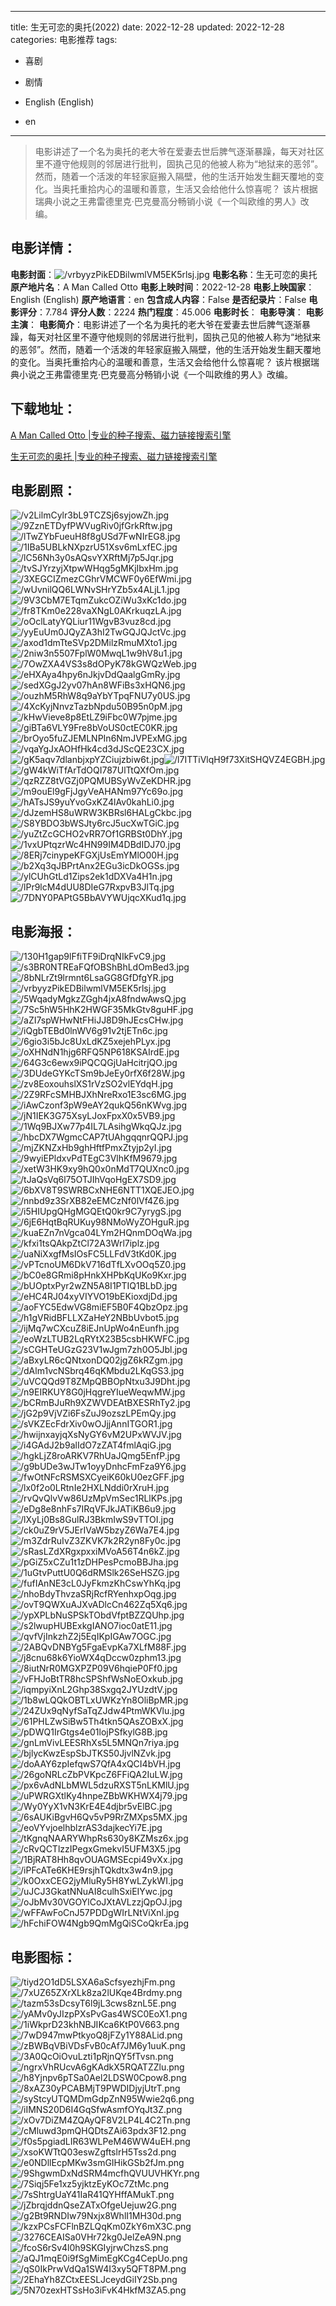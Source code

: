 
---
title: 生无可恋的奥托(2022)
date: 2022-12-28
updated: 2022-12-28
categories: 电影推荐
tags:
- 喜剧
- 剧情

- English (English)
- en
---


> 电影讲述了一个名为奥托的老大爷在爱妻去世后脾气逐渐暴躁，每天对社区里不遵守他规则的邻居进行批判，固执己见的他被人称为“地狱来的恶邻”。然而，随着一个活泼的年轻家庭搬入隔壁，他的生活开始发生翻天覆地的变化。当奥托重拾内心的温暖和善意，生活又会给他什么惊喜呢？  该片根据瑞典小说之王弗雷德里克·巴克曼高分畅销小说《一个叫欧维的男人》改编。

## **电影详情**：

**电影封面**：<img src="https://image.tmdb.org/t/p/w200/vrbyyzPikEDBilwmlVM5EK5rlsj.jpg" alt="/vrbyyzPikEDBilwmlVM5EK5rlsj.jpg" title="/vrbyyzPikEDBilwmlVM5EK5rlsj.jpg">
**电影名称**：生无可恋的奥托
**原产地片名**：A Man Called Otto
**电影上映时间**：2022-12-28
**电影上映国家**：English (English)
**原产地语言**：en
**包含成人内容**：False
**是否纪录片**：False
**电影评分**：7.784
**评分人数**：2224
**热门程度**：45.006
**电影时长**：
**电影导演**：
**电影主演**：
**电影简介**：电影讲述了一个名为奥托的老大爷在爱妻去世后脾气逐渐暴躁，每天对社区里不遵守他规则的邻居进行批判，固执己见的他被人称为“地狱来的恶邻”。然而，随着一个活泼的年轻家庭搬入隔壁，他的生活开始发生翻天覆地的变化。当奥托重拾内心的温暖和善意，生活又会给他什么惊喜呢？  该片根据瑞典小说之王弗雷德里克·巴克曼高分畅销小说《一个叫欧维的男人》改编。

## **下载地址**：
[A Man Called Otto |专业的种子搜索、磁力链接搜索引擎](https://movie.amd794.com:2083/?search=A%20Man%20Called%20Otto&ordering=&mode=match_phrase&page_size=10&page=1)

[生无可恋的奥托 |专业的种子搜索、磁力链接搜索引擎](https://movie.amd794.com:2083/?search=%E7%94%9F%E6%97%A0%E5%8F%AF%E6%81%8B%E7%9A%84%E5%A5%A5%E6%89%98&ordering=&mode=match_phrase&page_size=10&page=1)
 

## **电影剧照**：
<img src="https://image.tmdb.org/t/p/original/v2LilmCylr3bL9TCZSj6syjowZh.jpg" alt="/v2LilmCylr3bL9TCZSj6syjowZh.jpg" title="/v2LilmCylr3bL9TCZSj6syjowZh.jpg"><img src="https://image.tmdb.org/t/p/original/9ZznETDyfPWVugRiv0jfGrkRftw.jpg" alt="/9ZznETDyfPWVugRiv0jfGrkRftw.jpg" title="/9ZznETDyfPWVugRiv0jfGrkRftw.jpg"><img src="https://image.tmdb.org/t/p/original/lTwZYbFueuH8f8gUSd7FwNIrEG8.jpg" alt="/lTwZYbFueuH8f8gUSd7FwNIrEG8.jpg" title="/lTwZYbFueuH8f8gUSd7FwNIrEG8.jpg"><img src="https://image.tmdb.org/t/p/original/1IBa5UBLkNXpzrU51Xsv6mLxfEC.jpg" alt="/1IBa5UBLkNXpzrU51Xsv6mLxfEC.jpg" title="/1IBa5UBLkNXpzrU51Xsv6mLxfEC.jpg"><img src="https://image.tmdb.org/t/p/original/lC56Nh3y0sAQsvYXRftMj7p5Jqr.jpg" alt="/lC56Nh3y0sAQsvYXRftMj7p5Jqr.jpg" title="/lC56Nh3y0sAQsvYXRftMj7p5Jqr.jpg"><img src="https://image.tmdb.org/t/p/original/tvSJYrzyjXtpwWHqg5gMKjIbxHm.jpg" alt="/tvSJYrzyjXtpwWHqg5gMKjIbxHm.jpg" title="/tvSJYrzyjXtpwWHqg5gMKjIbxHm.jpg"><img src="https://image.tmdb.org/t/p/original/3XEGCIZmezCGhrVMCWF0y6EfWmi.jpg" alt="/3XEGCIZmezCGhrVMCWF0y6EfWmi.jpg" title="/3XEGCIZmezCGhrVMCWF0y6EfWmi.jpg"><img src="https://image.tmdb.org/t/p/original/wUvnilQQ6LWNvSHrYZb5x4ALjL1.jpg" alt="/wUvnilQQ6LWNvSHrYZb5x4ALjL1.jpg" title="/wUvnilQQ6LWNvSHrYZb5x4ALjL1.jpg"><img src="https://image.tmdb.org/t/p/original/9V3CbM7ETqmZukcOZiWu3xKc1do.jpg" alt="/9V3CbM7ETqmZukcOZiWu3xKc1do.jpg" title="/9V3CbM7ETqmZukcOZiWu3xKc1do.jpg"><img src="https://image.tmdb.org/t/p/original/fr8TKm0e228vaXNgL0AKrkuqzLA.jpg" alt="/fr8TKm0e228vaXNgL0AKrkuqzLA.jpg" title="/fr8TKm0e228vaXNgL0AKrkuqzLA.jpg"><img src="https://image.tmdb.org/t/p/original/oOclLatyYQLiur11WgvB3vuz8cd.jpg" alt="/oOclLatyYQLiur11WgvB3vuz8cd.jpg" title="/oOclLatyYQLiur11WgvB3vuz8cd.jpg"><img src="https://image.tmdb.org/t/p/original/yyEuUm0JQyZA3hI2TwGQJQJctVc.jpg" alt="/yyEuUm0JQyZA3hI2TwGQJQJctVc.jpg" title="/yyEuUm0JQyZA3hI2TwGQJQJctVc.jpg"><img src="https://image.tmdb.org/t/p/original/axod1dmTteSVp2DMilzRmuMXto1.jpg" alt="/axod1dmTteSVp2DMilzRmuMXto1.jpg" title="/axod1dmTteSVp2DMilzRmuMXto1.jpg"><img src="https://image.tmdb.org/t/p/original/2niw3n5507FplW0MwqL1w9hV8u1.jpg" alt="/2niw3n5507FplW0MwqL1w9hV8u1.jpg" title="/2niw3n5507FplW0MwqL1w9hV8u1.jpg"><img src="https://image.tmdb.org/t/p/original/7OwZXA4VS3s8dOPyK78kGWQzWeb.jpg" alt="/7OwZXA4VS3s8dOPyK78kGWQzWeb.jpg" title="/7OwZXA4VS3s8dOPyK78kGWQzWeb.jpg"><img src="https://image.tmdb.org/t/p/original/eHXAya4hpy6nJkjvDdQaalgGmRy.jpg" alt="/eHXAya4hpy6nJkjvDdQaalgGmRy.jpg" title="/eHXAya4hpy6nJkjvDdQaalgGmRy.jpg"><img src="https://image.tmdb.org/t/p/original/sedXGgJ2yv07hAn8WFiBs3xHQN6.jpg" alt="/sedXGgJ2yv07hAn8WFiBs3xHQN6.jpg" title="/sedXGgJ2yv07hAn8WFiBs3xHQN6.jpg"><img src="https://image.tmdb.org/t/p/original/ouzhM5RhW8q9aYbYTpqFNU7y0US.jpg" alt="/ouzhM5RhW8q9aYbYTpqFNU7y0US.jpg" title="/ouzhM5RhW8q9aYbYTpqFNU7y0US.jpg"><img src="https://image.tmdb.org/t/p/original/4XcKyjNnvzTazbNpdu50B95n0pM.jpg" alt="/4XcKyjNnvzTazbNpdu50B95n0pM.jpg" title="/4XcKyjNnvzTazbNpdu50B95n0pM.jpg"><img src="https://image.tmdb.org/t/p/original/kHwVieve8p8EtLZ9iFbc0W7pjme.jpg" alt="/kHwVieve8p8EtLZ9iFbc0W7pjme.jpg" title="/kHwVieve8p8EtLZ9iFbc0W7pjme.jpg"><img src="https://image.tmdb.org/t/p/original/giBTa6VLY9Fre8bVoUS0ctEC0KR.jpg" alt="/giBTa6VLY9Fre8bVoUS0ctEC0KR.jpg" title="/giBTa6VLY9Fre8bVoUS0ctEC0KR.jpg"><img src="https://image.tmdb.org/t/p/original/brOyo5fuZJEMLNPIn6NmJVPExMG.jpg" alt="/brOyo5fuZJEMLNPIn6NmJVPExMG.jpg" title="/brOyo5fuZJEMLNPIn6NmJVPExMG.jpg"><img src="https://image.tmdb.org/t/p/original/vqaYgJxAOHfHk4cd3dJScQE23CX.jpg" alt="/vqaYgJxAOHfHk4cd3dJScQE23CX.jpg" title="/vqaYgJxAOHfHk4cd3dJScQE23CX.jpg"><img src="https://image.tmdb.org/t/p/original/gK5aqv7dlanbjxpYZCiujzbiw6t.jpg" alt="/gK5aqv7dlanbjxpYZCiujzbiw6t.jpg" title="/gK5aqv7dlanbjxpYZCiujzbiw6t.jpg"><img src="https://image.tmdb.org/t/p/original/l7ITTiVlqH9f73XitSHQVZ4EGBH.jpg" alt="/l7ITTiVlqH9f73XitSHQVZ4EGBH.jpg" title="/l7ITTiVlqH9f73XitSHQVZ4EGBH.jpg"><img src="https://image.tmdb.org/t/p/original/gW4kWiTfArTdOQI787UlTtQXfOm.jpg" alt="/gW4kWiTfArTdOQI787UlTtQXfOm.jpg" title="/gW4kWiTfArTdOQI787UlTtQXfOm.jpg"><img src="https://image.tmdb.org/t/p/original/qzRZZ8tVGZj0PQMUBSyWvZeKDHR.jpg" alt="/qzRZZ8tVGZj0PQMUBSyWvZeKDHR.jpg" title="/qzRZZ8tVGZj0PQMUBSyWvZeKDHR.jpg"><img src="https://image.tmdb.org/t/p/original/m9ouEl9gFjJgyVeAHANm97Yc69o.jpg" alt="/m9ouEl9gFjJgyVeAHANm97Yc69o.jpg" title="/m9ouEl9gFjJgyVeAHANm97Yc69o.jpg"><img src="https://image.tmdb.org/t/p/original/hATsJS9yuYvoGxKZ4lAv0kahLi0.jpg" alt="/hATsJS9yuYvoGxKZ4lAv0kahLi0.jpg" title="/hATsJS9yuYvoGxKZ4lAv0kahLi0.jpg"><img src="https://image.tmdb.org/t/p/original/dJzemHS8uWRW3KBRsl6HALgCkbc.jpg" alt="/dJzemHS8uWRW3KBRsl6HALgCkbc.jpg" title="/dJzemHS8uWRW3KBRsl6HALgCkbc.jpg"><img src="https://image.tmdb.org/t/p/original/S8YBDO3bWSJty6rcJ5ucXwTGiC.jpg" alt="/S8YBDO3bWSJty6rcJ5ucXwTGiC.jpg" title="/S8YBDO3bWSJty6rcJ5ucXwTGiC.jpg"><img src="https://image.tmdb.org/t/p/original/yuZtZcGCHO2vRR7Of1GRBSt0DhY.jpg" alt="/yuZtZcGCHO2vRR7Of1GRBSt0DhY.jpg" title="/yuZtZcGCHO2vRR7Of1GRBSt0DhY.jpg"><img src="https://image.tmdb.org/t/p/original/1vxUPtqzrWc4HN99IM4DBdIDJ70.jpg" alt="/1vxUPtqzrWc4HN99IM4DBdIDJ70.jpg" title="/1vxUPtqzrWc4HN99IM4DBdIDJ70.jpg"><img src="https://image.tmdb.org/t/p/original/8ERj7cinypeKFGXjUsEmYMlO00H.jpg" alt="/8ERj7cinypeKFGXjUsEmYMlO00H.jpg" title="/8ERj7cinypeKFGXjUsEmYMlO00H.jpg"><img src="https://image.tmdb.org/t/p/original/b2Xq3qJBPrtAnx2EGu3icDkOGSs.jpg" alt="/b2Xq3qJBPrtAnx2EGu3icDkOGSs.jpg" title="/b2Xq3qJBPrtAnx2EGu3icDkOGSs.jpg"><img src="https://image.tmdb.org/t/p/original/ylCUhGtLd1Zips2ek1dDXVa4H1n.jpg" alt="/ylCUhGtLd1Zips2ek1dDXVa4H1n.jpg" title="/ylCUhGtLd1Zips2ek1dDXVa4H1n.jpg"><img src="https://image.tmdb.org/t/p/original/lPr9lcM4dUU8DIeG7RxpvB3JlTq.jpg" alt="/lPr9lcM4dUU8DIeG7RxpvB3JlTq.jpg" title="/lPr9lcM4dUU8DIeG7RxpvB3JlTq.jpg"><img src="https://image.tmdb.org/t/p/original/7DNY0PAPtG5BbAVYWUjqcXKud1q.jpg" alt="/7DNY0PAPtG5BbAVYWUjqcXKud1q.jpg" title="/7DNY0PAPtG5BbAVYWUjqcXKud1q.jpg">

## **电影海报**：
<img src="https://image.tmdb.org/t/p/original/130H1gap9lFfiTF9iDrqNIkFvC9.jpg" alt="/130H1gap9lFfiTF9iDrqNIkFvC9.jpg" title="/130H1gap9lFfiTF9iDrqNIkFvC9.jpg"><img src="https://image.tmdb.org/t/p/original/s3BR0NTREaFQfOBShBhLdOmBed3.jpg" alt="/s3BR0NTREaFQfOBShBhLdOmBed3.jpg" title="/s3BR0NTREaFQfOBShBhLdOmBed3.jpg"><img src="https://image.tmdb.org/t/p/original/8bNLrZt9lrmnt6LsaGG8GfDfgYR.jpg" alt="/8bNLrZt9lrmnt6LsaGG8GfDfgYR.jpg" title="/8bNLrZt9lrmnt6LsaGG8GfDfgYR.jpg"><img src="https://image.tmdb.org/t/p/original/vrbyyzPikEDBilwmlVM5EK5rlsj.jpg" alt="/vrbyyzPikEDBilwmlVM5EK5rlsj.jpg" title="/vrbyyzPikEDBilwmlVM5EK5rlsj.jpg"><img src="https://image.tmdb.org/t/p/original/5WqadyMgkzZGgh4jxA8fndwAwsQ.jpg" alt="/5WqadyMgkzZGgh4jxA8fndwAwsQ.jpg" title="/5WqadyMgkzZGgh4jxA8fndwAwsQ.jpg"><img src="https://image.tmdb.org/t/p/original/7Sc5hW5HhK2HWGF35MkGtv8guHF.jpg" alt="/7Sc5hW5HhK2HWGF35MkGtv8guHF.jpg" title="/7Sc5hW5HhK2HWGF35MkGtv8guHF.jpg"><img src="https://image.tmdb.org/t/p/original/aZI7spWHwNtFHiJJ8D9hJEcsCHw.jpg" alt="/aZI7spWHwNtFHiJJ8D9hJEcsCHw.jpg" title="/aZI7spWHwNtFHiJJ8D9hJEcsCHw.jpg"><img src="https://image.tmdb.org/t/p/original/iQgbTEBd0lnWV6g91v2tjETn6c.jpg" alt="/iQgbTEBd0lnWV6g91v2tjETn6c.jpg" title="/iQgbTEBd0lnWV6g91v2tjETn6c.jpg"><img src="https://image.tmdb.org/t/p/original/6gio3i5bJc8UxLdKZ5xejehPLyx.jpg" alt="/6gio3i5bJc8UxLdKZ5xejehPLyx.jpg" title="/6gio3i5bJc8UxLdKZ5xejehPLyx.jpg"><img src="https://image.tmdb.org/t/p/original/oXHNdN1hjg6RFQ5NP618KSAIrdE.jpg" alt="/oXHNdN1hjg6RFQ5NP618KSAIrdE.jpg" title="/oXHNdN1hjg6RFQ5NP618KSAIrdE.jpg"><img src="https://image.tmdb.org/t/p/original/64G3c6ewx9iPQCQGjUaHcitrjQO.jpg" alt="/64G3c6ewx9iPQCQGjUaHcitrjQO.jpg" title="/64G3c6ewx9iPQCQGjUaHcitrjQO.jpg"><img src="https://image.tmdb.org/t/p/original/3DUdeGYKcTSm9bJeEy0rfX6f28W.jpg" alt="/3DUdeGYKcTSm9bJeEy0rfX6f28W.jpg" title="/3DUdeGYKcTSm9bJeEy0rfX6f28W.jpg"><img src="https://image.tmdb.org/t/p/original/zv8EoxouhslXS1rVzSO2vlEYdqH.jpg" alt="/zv8EoxouhslXS1rVzSO2vlEYdqH.jpg" title="/zv8EoxouhslXS1rVzSO2vlEYdqH.jpg"><img src="https://image.tmdb.org/t/p/original/2Z9RFcSMHBJXhNreRxo1E3sc6MG.jpg" alt="/2Z9RFcSMHBJXhNreRxo1E3sc6MG.jpg" title="/2Z9RFcSMHBJXhNreRxo1E3sc6MG.jpg"><img src="https://image.tmdb.org/t/p/original/iAwCzonf3pW9eAY2qukQ56nKWvg.jpg" alt="/iAwCzonf3pW9eAY2qukQ56nKWvg.jpg" title="/iAwCzonf3pW9eAY2qukQ56nKWvg.jpg"><img src="https://image.tmdb.org/t/p/original/jN1IEK3G75XsyLJoxFpxX0x5VB9.jpg" alt="/jN1IEK3G75XsyLJoxFpxX0x5VB9.jpg" title="/jN1IEK3G75XsyLJoxFpxX0x5VB9.jpg"><img src="https://image.tmdb.org/t/p/original/1Wq9BJXw77p4IL7LAsihgWkqQJz.jpg" alt="/1Wq9BJXw77p4IL7LAsihgWkqQJz.jpg" title="/1Wq9BJXw77p4IL7LAsihgWkqQJz.jpg"><img src="https://image.tmdb.org/t/p/original/hbcDX7WgmcCAP7tUAhgqqnrQQPJ.jpg" alt="/hbcDX7WgmcCAP7tUAhgqqnrQQPJ.jpg" title="/hbcDX7WgmcCAP7tUAhgqqnrQQPJ.jpg"><img src="https://image.tmdb.org/t/p/original/mjZKNZxHb9ghHftfPmxZtyjp2yI.jpg" alt="/mjZKNZxHb9ghHftfPmxZtyjp2yI.jpg" title="/mjZKNZxHb9ghHftfPmxZtyjp2yI.jpg"><img src="https://image.tmdb.org/t/p/original/9wyiEPldxvPdTEgC3VlhKfM9679.jpg" alt="/9wyiEPldxvPdTEgC3VlhKfM9679.jpg" title="/9wyiEPldxvPdTEgC3VlhKfM9679.jpg"><img src="https://image.tmdb.org/t/p/original/xetW3HK9xy9hQ0x0nMdT7QUXnc0.jpg" alt="/xetW3HK9xy9hQ0x0nMdT7QUXnc0.jpg" title="/xetW3HK9xy9hQ0x0nMdT7QUXnc0.jpg"><img src="https://image.tmdb.org/t/p/original/tJaQsVq6l75OTJIhVqoHgEX7SD9.jpg" alt="/tJaQsVq6l75OTJIhVqoHgEX7SD9.jpg" title="/tJaQsVq6l75OTJIhVqoHgEX7SD9.jpg"><img src="https://image.tmdb.org/t/p/original/6bXV8T9SWRBCxNHE6NTT1XQEJEO.jpg" alt="/6bXV8T9SWRBCxNHE6NTT1XQEJEO.jpg" title="/6bXV8T9SWRBCxNHE6NTT1XQEJEO.jpg"><img src="https://image.tmdb.org/t/p/original/nnbd9z3SrXB82eEMCzNf0lVf4Z6.jpg" alt="/nnbd9z3SrXB82eEMCzNf0lVf4Z6.jpg" title="/nnbd9z3SrXB82eEMCzNf0lVf4Z6.jpg"><img src="https://image.tmdb.org/t/p/original/i5HIUpgQHgMGQEtQ0kr9C7yrygS.jpg" alt="/i5HIUpgQHgMGQEtQ0kr9C7yrygS.jpg" title="/i5HIUpgQHgMGQEtQ0kr9C7yrygS.jpg"><img src="https://image.tmdb.org/t/p/original/6jE6HqtBqRUKuy98NMoWyZOHguR.jpg" alt="/6jE6HqtBqRUKuy98NMoWyZOHguR.jpg" title="/6jE6HqtBqRUKuy98NMoWyZOHguR.jpg"><img src="https://image.tmdb.org/t/p/original/kuaEZn7nVgca04LYm2HQnmDOqWa.jpg" alt="/kuaEZn7nVgca04LYm2HQnmDOqWa.jpg" title="/kuaEZn7nVgca04LYm2HQnmDOqWa.jpg"><img src="https://image.tmdb.org/t/p/original/kfxi1tsQAkpZtCl72A3Wrl7iplz.jpg" alt="/kfxi1tsQAkpZtCl72A3Wrl7iplz.jpg" title="/kfxi1tsQAkpZtCl72A3Wrl7iplz.jpg"><img src="https://image.tmdb.org/t/p/original/uaNiXxgfMsIOsFC5LLFdV3tKd0K.jpg" alt="/uaNiXxgfMsIOsFC5LLFdV3tKd0K.jpg" title="/uaNiXxgfMsIOsFC5LLFdV3tKd0K.jpg"><img src="https://image.tmdb.org/t/p/original/vPTcnoUM6DkV716dTfLXvOOq5Z0.jpg" alt="/vPTcnoUM6DkV716dTfLXvOOq5Z0.jpg" title="/vPTcnoUM6DkV716dTfLXvOOq5Z0.jpg"><img src="https://image.tmdb.org/t/p/original/bC0e8GRmi8pHnkXHPbKqUKo9Kxr.jpg" alt="/bC0e8GRmi8pHnkXHPbKqUKo9Kxr.jpg" title="/bC0e8GRmi8pHnkXHPbKqUKo9Kxr.jpg"><img src="https://image.tmdb.org/t/p/original/bUOptxPyr2wZN5A8I1PTIQ1BLbD.jpg" alt="/bUOptxPyr2wZN5A8I1PTIQ1BLbD.jpg" title="/bUOptxPyr2wZN5A8I1PTIQ1BLbD.jpg"><img src="https://image.tmdb.org/t/p/original/eHC4RJ04xyVIYVO19bEKioxdjDd.jpg" alt="/eHC4RJ04xyVIYVO19bEKioxdjDd.jpg" title="/eHC4RJ04xyVIYVO19bEKioxdjDd.jpg"><img src="https://image.tmdb.org/t/p/original/aoFYC5EdwVG8miEF5B0F4QbzOpz.jpg" alt="/aoFYC5EdwVG8miEF5B0F4QbzOpz.jpg" title="/aoFYC5EdwVG8miEF5B0F4QbzOpz.jpg"><img src="https://image.tmdb.org/t/p/original/h1gVRidBFLLXZaHeY2NBbUvbot5.jpg" alt="/h1gVRidBFLLXZaHeY2NBbUvbot5.jpg" title="/h1gVRidBFLLXZaHeY2NBbUvbot5.jpg"><img src="https://image.tmdb.org/t/p/original/ijMq7wCXcuZ8iEJnUpWo4nEunfh.jpg" alt="/ijMq7wCXcuZ8iEJnUpWo4nEunfh.jpg" title="/ijMq7wCXcuZ8iEJnUpWo4nEunfh.jpg"><img src="https://image.tmdb.org/t/p/original/eoWzLTUB2LqRYtX23B5csbHKWFC.jpg" alt="/eoWzLTUB2LqRYtX23B5csbHKWFC.jpg" title="/eoWzLTUB2LqRYtX23B5csbHKWFC.jpg"><img src="https://image.tmdb.org/t/p/original/sCGHTeUGzG23V1wJgm7zh0O5Jbl.jpg" alt="/sCGHTeUGzG23V1wJgm7zh0O5Jbl.jpg" title="/sCGHTeUGzG23V1wJgm7zh0O5Jbl.jpg"><img src="https://image.tmdb.org/t/p/original/aBxyLR6cQNtxonDQ02jgZ6kRZgm.jpg" alt="/aBxyLR6cQNtxonDQ02jgZ6kRZgm.jpg" title="/aBxyLR6cQNtxonDQ02jgZ6kRZgm.jpg"><img src="https://image.tmdb.org/t/p/original/dAlm1vcNSbrq46qKMbdu2LKqGS3.jpg" alt="/dAlm1vcNSbrq46qKMbdu2LKqGS3.jpg" title="/dAlm1vcNSbrq46qKMbdu2LKqGS3.jpg"><img src="https://image.tmdb.org/t/p/original/uVCQQd9T8ZMpQBBOpNtxu3J9Dht.jpg" alt="/uVCQQd9T8ZMpQBBOpNtxu3J9Dht.jpg" title="/uVCQQd9T8ZMpQBBOpNtxu3J9Dht.jpg"><img src="https://image.tmdb.org/t/p/original/n9EIRKUY8G0jHqgreYIueWeqwMW.jpg" alt="/n9EIRKUY8G0jHqgreYIueWeqwMW.jpg" title="/n9EIRKUY8G0jHqgreYIueWeqwMW.jpg"><img src="https://image.tmdb.org/t/p/original/bCRmBJuRh9XZWVDEAtBXESRhTy2.jpg" alt="/bCRmBJuRh9XZWVDEAtBXESRhTy2.jpg" title="/bCRmBJuRh9XZWVDEAtBXESRhTy2.jpg"><img src="https://image.tmdb.org/t/p/original/jG2p9VjVZi6FsZuJ9ozszLPEmQy.jpg" alt="/jG2p9VjVZi6FsZuJ9ozszLPEmQy.jpg" title="/jG2p9VjVZi6FsZuJ9ozszLPEmQy.jpg"><img src="https://image.tmdb.org/t/p/original/sVKZEcFdrXiv0wOJjjAnnITGOR1.jpg" alt="/sVKZEcFdrXiv0wOJjjAnnITGOR1.jpg" title="/sVKZEcFdrXiv0wOJjjAnnITGOR1.jpg"><img src="https://image.tmdb.org/t/p/original/hwijnxayjqXsNyGY6vM2UPxWVJV.jpg" alt="/hwijnxayjqXsNyGY6vM2UPxWVJV.jpg" title="/hwijnxayjqXsNyGY6vM2UPxWVJV.jpg"><img src="https://image.tmdb.org/t/p/original/i4GAdJ2b9alIdO7zZAT4fmlAqiG.jpg" alt="/i4GAdJ2b9alIdO7zZAT4fmlAqiG.jpg" title="/i4GAdJ2b9alIdO7zZAT4fmlAqiG.jpg"><img src="https://image.tmdb.org/t/p/original/hgkLjZ8roARKV7RhUaJQmg5EnfP.jpg" alt="/hgkLjZ8roARKV7RhUaJQmg5EnfP.jpg" title="/hgkLjZ8roARKV7RhUaJQmg5EnfP.jpg"><img src="https://image.tmdb.org/t/p/original/g9bUDe3wJTw1oyyDnhcFmFza9Y6.jpg" alt="/g9bUDe3wJTw1oyyDnhcFmFza9Y6.jpg" title="/g9bUDe3wJTw1oyyDnhcFmFza9Y6.jpg"><img src="https://image.tmdb.org/t/p/original/fwOtNFcRSMSXCyeiK60kU0ezGFF.jpg" alt="/fwOtNFcRSMSXCyeiK60kU0ezGFF.jpg" title="/fwOtNFcRSMSXCyeiK60kU0ezGFF.jpg"><img src="https://image.tmdb.org/t/p/original/lx0f2o0LRtnIe2HXLNddi0rXruH.jpg" alt="/lx0f2o0LRtnIe2HXLNddi0rXruH.jpg" title="/lx0f2o0LRtnIe2HXLNddi0rXruH.jpg"><img src="https://image.tmdb.org/t/p/original/rvQvQlvVw86UzMpVmSec1RLlKPs.jpg" alt="/rvQvQlvVw86UzMpVmSec1RLlKPs.jpg" title="/rvQvQlvVw86UzMpVmSec1RLlKPs.jpg"><img src="https://image.tmdb.org/t/p/original/eDg8e8nhFs7IRqVFJkJATiKB6u9.jpg" alt="/eDg8e8nhFs7IRqVFJkJATiKB6u9.jpg" title="/eDg8e8nhFs7IRqVFJkJATiKB6u9.jpg"><img src="https://image.tmdb.org/t/p/original/lXyLj0Bs8GulRJ3BkmIwS9vTTOI.jpg" alt="/lXyLj0Bs8GulRJ3BkmIwS9vTTOI.jpg" title="/lXyLj0Bs8GulRJ3BkmIwS9vTTOI.jpg"><img src="https://image.tmdb.org/t/p/original/ck0uZ9rV5JErIVaW5bzyZ6Wa7E4.jpg" alt="/ck0uZ9rV5JErIVaW5bzyZ6Wa7E4.jpg" title="/ck0uZ9rV5JErIVaW5bzyZ6Wa7E4.jpg"><img src="https://image.tmdb.org/t/p/original/m3ZdrRuIvZ3ZKVK7k2R2yn8Fy0c.jpg" alt="/m3ZdrRuIvZ3ZKVK7k2R2yn8Fy0c.jpg" title="/m3ZdrRuIvZ3ZKVK7k2R2yn8Fy0c.jpg"><img src="https://image.tmdb.org/t/p/original/sRasLZdXRgxpxxiMVoA56T4n6kZ.jpg" alt="/sRasLZdXRgxpxxiMVoA56T4n6kZ.jpg" title="/sRasLZdXRgxpxxiMVoA56T4n6kZ.jpg"><img src="https://image.tmdb.org/t/p/original/pGiZ5xCZu1t1zDHPesPcmoBBJha.jpg" alt="/pGiZ5xCZu1t1zDHPesPcmoBBJha.jpg" title="/pGiZ5xCZu1t1zDHPesPcmoBBJha.jpg"><img src="https://image.tmdb.org/t/p/original/1uGtvPuttU0Q6dRMSlk26SeHSZG.jpg" alt="/1uGtvPuttU0Q6dRMSlk26SeHSZG.jpg" title="/1uGtvPuttU0Q6dRMSlk26SeHSZG.jpg"><img src="https://image.tmdb.org/t/p/original/fufIAnNE3cL0JyFkmzKhCswYhKq.jpg" alt="/fufIAnNE3cL0JyFkmzKhCswYhKq.jpg" title="/fufIAnNE3cL0JyFkmzKhCswYhKq.jpg"><img src="https://image.tmdb.org/t/p/original/nhoBdyThvzaSRjRcfRYenhxpOqg.jpg" alt="/nhoBdyThvzaSRjRcfRYenhxpOqg.jpg" title="/nhoBdyThvzaSRjRcfRYenhxpOqg.jpg"><img src="https://image.tmdb.org/t/p/original/ovT9QWXuAJXvADlcCn462Zq5Xq6.jpg" alt="/ovT9QWXuAJXvADlcCn462Zq5Xq6.jpg" title="/ovT9QWXuAJXvADlcCn462Zq5Xq6.jpg"><img src="https://image.tmdb.org/t/p/original/ypXPLbNuSPSkTObdVfptBZZQUhp.jpg" alt="/ypXPLbNuSPSkTObdVfptBZZQUhp.jpg" title="/ypXPLbNuSPSkTObdVfptBZZQUhp.jpg"><img src="https://image.tmdb.org/t/p/original/s2lwupHUBExkgIANO7ioc0atE11.jpg" alt="/s2lwupHUBExkgIANO7ioc0atE11.jpg" title="/s2lwupHUBExkgIANO7ioc0atE11.jpg"><img src="https://image.tmdb.org/t/p/original/qvfVjInkzhZ2j5EqIKpIGAw7OGC.jpg" alt="/qvfVjInkzhZ2j5EqIKpIGAw7OGC.jpg" title="/qvfVjInkzhZ2j5EqIKpIGAw7OGC.jpg"><img src="https://image.tmdb.org/t/p/original/2ABQvDNBYg5FgaEvpKa7XLfM88F.jpg" alt="/2ABQvDNBYg5FgaEvpKa7XLfM88F.jpg" title="/2ABQvDNBYg5FgaEvpKa7XLfM88F.jpg"><img src="https://image.tmdb.org/t/p/original/j8cnu68k6YioWX4qDccw0zphm13.jpg" alt="/j8cnu68k6YioWX4qDccw0zphm13.jpg" title="/j8cnu68k6YioWX4qDccw0zphm13.jpg"><img src="https://image.tmdb.org/t/p/original/8iutNrR0MGXPZP09V6hqieP0Ff0.jpg" alt="/8iutNrR0MGXPZP09V6hqieP0Ff0.jpg" title="/8iutNrR0MGXPZP09V6hqieP0Ff0.jpg"><img src="https://image.tmdb.org/t/p/original/vFHJoBtTR8hcSPShfWsNoEOxkub.jpg" alt="/vFHJoBtTR8hcSPShfWsNoEOxkub.jpg" title="/vFHJoBtTR8hcSPShfWsNoEOxkub.jpg"><img src="https://image.tmdb.org/t/p/original/iqmpyiXnL2Ghp38Sxgq2JYUzdtV.jpg" alt="/iqmpyiXnL2Ghp38Sxgq2JYUzdtV.jpg" title="/iqmpyiXnL2Ghp38Sxgq2JYUzdtV.jpg"><img src="https://image.tmdb.org/t/p/original/1b8wLQQkOBTLxUWKzYn8OliBpMR.jpg" alt="/1b8wLQQkOBTLxUWKzYn8OliBpMR.jpg" title="/1b8wLQQkOBTLxUWKzYn8OliBpMR.jpg"><img src="https://image.tmdb.org/t/p/original/24ZUx9qNyfSaTqZJdw4PtmWKVlu.jpg" alt="/24ZUx9qNyfSaTqZJdw4PtmWKVlu.jpg" title="/24ZUx9qNyfSaTqZJdw4PtmWKVlu.jpg"><img src="https://image.tmdb.org/t/p/original/61PHLZwSiBw5Th4tkn5QAsZOBxX.jpg" alt="/61PHLZwSiBw5Th4tkn5QAsZOBxX.jpg" title="/61PHLZwSiBw5Th4tkn5QAsZOBxX.jpg"><img src="https://image.tmdb.org/t/p/original/pDWQ1IrGtgs4e01lojPSfkylG8B.jpg" alt="/pDWQ1IrGtgs4e01lojPSfkylG8B.jpg" title="/pDWQ1IrGtgs4e01lojPSfkylG8B.jpg"><img src="https://image.tmdb.org/t/p/original/gnLmVivLEESRhXs5L5MNQn7riya.jpg" alt="/gnLmVivLEESRhXs5L5MNQn7riya.jpg" title="/gnLmVivLEESRhXs5L5MNQn7riya.jpg"><img src="https://image.tmdb.org/t/p/original/bjlycKwzEspSbJTKS50JjvlNZvk.jpg" alt="/bjlycKwzEspSbJTKS50JjvlNZvk.jpg" title="/bjlycKwzEspSbJTKS50JjvlNZvk.jpg"><img src="https://image.tmdb.org/t/p/original/doAAY6zpIefqwS7QfA4xQCI4bVH.jpg" alt="/doAAY6zpIefqwS7QfA4xQCI4bVH.jpg" title="/doAAY6zpIefqwS7QfA4xQCI4bVH.jpg"><img src="https://image.tmdb.org/t/p/original/26goNRLcZbPVKpcZ6FFiQA2IuLW.jpg" alt="/26goNRLcZbPVKpcZ6FFiQA2IuLW.jpg" title="/26goNRLcZbPVKpcZ6FFiQA2IuLW.jpg"><img src="https://image.tmdb.org/t/p/original/px6vAdNLbMWL5dzuRXST5nLKMlU.jpg" alt="/px6vAdNLbMWL5dzuRXST5nLKMlU.jpg" title="/px6vAdNLbMWL5dzuRXST5nLKMlU.jpg"><img src="https://image.tmdb.org/t/p/original/uPWRGXtlKy4hnpeZBbWKHWX4j79.jpg" alt="/uPWRGXtlKy4hnpeZBbWKHWX4j79.jpg" title="/uPWRGXtlKy4hnpeZBbWKHWX4j79.jpg"><img src="https://image.tmdb.org/t/p/original/Wy0YyX1vN3KrE4E4djbr5vElBC.jpg" alt="/Wy0YyX1vN3KrE4E4djbr5vElBC.jpg" title="/Wy0YyX1vN3KrE4E4djbr5vElBC.jpg"><img src="https://image.tmdb.org/t/p/original/6sAUKiBgvH6Qv5vP9RrZMXps5MX.jpg" alt="/6sAUKiBgvH6Qv5vP9RrZMXps5MX.jpg" title="/6sAUKiBgvH6Qv5vP9RrZMXps5MX.jpg"><img src="https://image.tmdb.org/t/p/original/eoVYvjoelhblzrAS3dajkecYi7E.jpg" alt="/eoVYvjoelhblzrAS3dajkecYi7E.jpg" title="/eoVYvjoelhblzrAS3dajkecYi7E.jpg"><img src="https://image.tmdb.org/t/p/original/tKgnqNAARYWhpRs630y8KZMsz6x.jpg" alt="/tKgnqNAARYWhpRs630y8KZMsz6x.jpg" title="/tKgnqNAARYWhpRs630y8KZMsz6x.jpg"><img src="https://image.tmdb.org/t/p/original/cRvQCTlzzIPegxGmekvI5UFM3X5.jpg" alt="/cRvQCTlzzIPegxGmekvI5UFM3X5.jpg" title="/cRvQCTlzzIPegxGmekvI5UFM3X5.jpg"><img src="https://image.tmdb.org/t/p/original/1BjRAT8Hh8qvOUAGMSEcpi49vXx.jpg" alt="/1BjRAT8Hh8qvOUAGMSEcpi49vXx.jpg" title="/1BjRAT8Hh8qvOUAGMSEcpi49vXx.jpg"><img src="https://image.tmdb.org/t/p/original/iPFcATe6KHE9rsjhTQkdtx3w4n9.jpg" alt="/iPFcATe6KHE9rsjhTQkdtx3w4n9.jpg" title="/iPFcATe6KHE9rsjhTQkdtx3w4n9.jpg"><img src="https://image.tmdb.org/t/p/original/k0OxxCEG2jyMluRy5H8YwLZykWI.jpg" alt="/k0OxxCEG2jyMluRy5H8YwLZykWI.jpg" title="/k0OxxCEG2jyMluRy5H8YwLZykWI.jpg"><img src="https://image.tmdb.org/t/p/original/uJCJ3GkatNNuAI8culhSxiEIYwc.jpg" alt="/uJCJ3GkatNNuAI8culhSxiEIYwc.jpg" title="/uJCJ3GkatNNuAI8culhSxiEIYwc.jpg"><img src="https://image.tmdb.org/t/p/original/oJbMv30VGOYlCoJXtAVLzzjQpOJ.jpg" alt="/oJbMv30VGOYlCoJXtAVLzzjQpOJ.jpg" title="/oJbMv30VGOYlCoJXtAVLzzjQpOJ.jpg"><img src="https://image.tmdb.org/t/p/original/wFFAwFoCnJ57PDDgWIrLNtViXnl.jpg" alt="/wFFAwFoCnJ57PDDgWIrLNtViXnl.jpg" title="/wFFAwFoCnJ57PDDgWIrLNtViXnl.jpg"><img src="https://image.tmdb.org/t/p/original/hFchiFOW4Ngb9QmMgQiSCoQkrEa.jpg" alt="/hFchiFOW4Ngb9QmMgQiSCoQkrEa.jpg" title="/hFchiFOW4Ngb9QmMgQiSCoQkrEa.jpg">

## **电影图标**：
<img src="https://image.tmdb.org/t/p/original/tiyd2O1dD5LSXA6aScfsyezhjFm.png" alt="/tiyd2O1dD5LSXA6aScfsyezhjFm.png" title="/tiyd2O1dD5LSXA6aScfsyezhjFm.png"><img src="https://image.tmdb.org/t/p/original/7xUZ65ZXrXLk8za2lUKqe4Brdmy.png" alt="/7xUZ65ZXrXLk8za2lUKqe4Brdmy.png" title="/7xUZ65ZXrXLk8za2lUKqe4Brdmy.png"><img src="https://image.tmdb.org/t/p/original/tazm53sDcsyT6l9jL3cws8znL5E.png" alt="/tazm53sDcsyT6l9jL3cws8znL5E.png" title="/tazm53sDcsyT6l9jL3cws8znL5E.png"><img src="https://image.tmdb.org/t/p/original/yAMv0yJIzpPXsPvGas4WSC0EoX1.png" alt="/yAMv0yJIzpPXsPvGas4WSC0EoX1.png" title="/yAMv0yJIzpPXsPvGas4WSC0EoX1.png"><img src="https://image.tmdb.org/t/p/original/1iWkprD23khNBJIKca6KtP0V663.png" alt="/1iWkprD23khNBJIKca6KtP0V663.png" title="/1iWkprD23khNBJIKca6KtP0V663.png"><img src="https://image.tmdb.org/t/p/original/7wD947mwPtkyoQ8jFZy1Y88ALid.png" alt="/7wD947mwPtkyoQ8jFZy1Y88ALid.png" title="/7wD947mwPtkyoQ8jFZy1Y88ALid.png"><img src="https://image.tmdb.org/t/p/original/zBWBqVBiVDsFvB0cAf7JM6y1uuK.png" alt="/zBWBqVBiVDsFvB0cAf7JM6y1uuK.png" title="/zBWBqVBiVDsFvB0cAf7JM6y1uuK.png"><img src="https://image.tmdb.org/t/p/original/3A0QcOiOvuLzti1pRjnQY5fTvsn.png" alt="/3A0QcOiOvuLzti1pRjnQY5fTvsn.png" title="/3A0QcOiOvuLzti1pRjnQY5fTvsn.png"><img src="https://image.tmdb.org/t/p/original/ngrxVhRUcvA6gKAdkX5RQATZZlu.png" alt="/ngrxVhRUcvA6gKAdkX5RQATZZlu.png" title="/ngrxVhRUcvA6gKAdkX5RQATZZlu.png"><img src="https://image.tmdb.org/t/p/original/h8Yjnpv6pTSa0Ael2LDSW0Cpow8.png" alt="/h8Yjnpv6pTSa0Ael2LDSW0Cpow8.png" title="/h8Yjnpv6pTSa0Ael2LDSW0Cpow8.png"><img src="https://image.tmdb.org/t/p/original/8xAZ30yPCABMjT9PWDIDjyjUtrT.png" alt="/8xAZ30yPCABMjT9PWDIDjyjUtrT.png" title="/8xAZ30yPCABMjT9PWDIDjyjUtrT.png"><img src="https://image.tmdb.org/t/p/original/syStcyUTQMDmGdpZnN95Wwie2q6.png" alt="/syStcyUTQMDmGdpZnN95Wwie2q6.png" title="/syStcyUTQMDmGdpZnN95Wwie2q6.png"><img src="https://image.tmdb.org/t/p/original/iIMNS20D6I4GqSfwAsmfOYqJt3Z.png" alt="/iIMNS20D6I4GqSfwAsmfOYqJt3Z.png" title="/iIMNS20D6I4GqSfwAsmfOYqJt3Z.png"><img src="https://image.tmdb.org/t/p/original/xOv7DiZM4ZQAyQF8V2LP4L4C2Tn.png" alt="/xOv7DiZM4ZQAyQF8V2LP4L4C2Tn.png" title="/xOv7DiZM4ZQAyQF8V2LP4L4C2Tn.png"><img src="https://image.tmdb.org/t/p/original/cMluwd3pmQHQDtsZAi63pdx3F12.png" alt="/cMluwd3pmQHQDtsZAi63pdx3F12.png" title="/cMluwd3pmQHQDtsZAi63pdx3F12.png"><img src="https://image.tmdb.org/t/p/original/f0s5pgiadLIR63WLPeM46WW4uEH.png" alt="/f0s5pgiadLIR63WLPeM46WW4uEH.png" title="/f0s5pgiadLIR63WLPeM46WW4uEH.png"><img src="https://image.tmdb.org/t/p/original/xsoKWTtQ03eswZgftslrH5Tss2d.png" alt="/xsoKWTtQ03eswZgftslrH5Tss2d.png" title="/xsoKWTtQ03eswZgftslrH5Tss2d.png"><img src="https://image.tmdb.org/t/p/original/e0NDllEcpMKw3smGIHikGSb2fJm.png" alt="/e0NDllEcpMKw3smGIHikGSb2fJm.png" title="/e0NDllEcpMKw3smGIHikGSb2fJm.png"><img src="https://image.tmdb.org/t/p/original/9ShgwmDxNdSRM4mcfhQVUUVHKYr.png" alt="/9ShgwmDxNdSRM4mcfhQVUUVHKYr.png" title="/9ShgwmDxNdSRM4mcfhQVUUVHKYr.png"><img src="https://image.tmdb.org/t/p/original/7Siqj5Fe1xz5yjktzEyKOc7ZtMc.png" alt="/7Siqj5Fe1xz5yjktzEyKOc7ZtMc.png" title="/7Siqj5Fe1xz5yjktzEyKOc7ZtMc.png"><img src="https://image.tmdb.org/t/p/original/7sShtrgUaY41IaR41QYHffAMukT.png" alt="/7sShtrgUaY41IaR41QYHffAMukT.png" title="/7sShtrgUaY41IaR41QYHffAMukT.png"><img src="https://image.tmdb.org/t/p/original/jZbrqjddnQseZATxOfgeUejuw2G.png" alt="/jZbrqjddnQseZATxOfgeUejuw2G.png" title="/jZbrqjddnQseZATxOfgeUejuw2G.png"><img src="https://image.tmdb.org/t/p/original/g2Bt9RNDIw79Nxjx8WhlI1MH30d.png" alt="/g2Bt9RNDIw79Nxjx8WhlI1MH30d.png" title="/g2Bt9RNDIw79Nxjx8WhlI1MH30d.png"><img src="https://image.tmdb.org/t/p/original/kzxPCsFCFlnBZLQqKm0ZkY6mX3C.png" alt="/kzxPCsFCFlnBZLQqKm0ZkY6mX3C.png" title="/kzxPCsFCFlnBZLQqKm0ZkY6mX3C.png"><img src="https://image.tmdb.org/t/p/original/3276CEAISa0VHr72kg0JelZeA9N.png" alt="/3276CEAISa0VHr72kg0JelZeA9N.png" title="/3276CEAISa0VHr72kg0JelZeA9N.png"><img src="https://image.tmdb.org/t/p/original/fcoS6rSv4l0h9SKGIyjrwChzsS.png" alt="/fcoS6rSv4l0h9SKGIyjrwChzsS.png" title="/fcoS6rSv4l0h9SKGIyjrwChzsS.png"><img src="https://image.tmdb.org/t/p/original/aQJ1mqE0i9fSgMimEgKCg4CepUo.png" alt="/aQJ1mqE0i9fSgMimEgKCg4CepUo.png" title="/aQJ1mqE0i9fSgMimEgKCg4CepUo.png"><img src="https://image.tmdb.org/t/p/original/qS0IkPrwVdQa1SW4I3xy5QFT8PM.png" alt="/qS0IkPrwVdQa1SW4I3xy5QFT8PM.png" title="/qS0IkPrwVdQa1SW4I3xy5QFT8PM.png"><img src="https://image.tmdb.org/t/p/original/2EhaYh8ZCtxEESLJceydGiIY2Sb.png" alt="/2EhaYh8ZCtxEESLJceydGiIY2Sb.png" title="/2EhaYh8ZCtxEESLJceydGiIY2Sb.png"><img src="https://image.tmdb.org/t/p/original/5N70zexHTSsHo3iFvK4HkfM3ZA5.png" alt="/5N70zexHTSsHo3iFvK4HkfM3ZA5.png" title="/5N70zexHTSsHo3iFvK4HkfM3ZA5.png">
